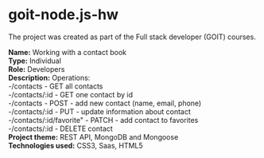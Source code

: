 # goit-node.js-hw

The project was created as part of the Full stack developer (GOIT) courses. <br>

<b>Name:</b> Working with a contact book<br>
<b>Type:</b> Individual<br>
<b>Role:</b> Developers<br>
<b>Description:</b> Operations:<br>
-/contacts - GET all contacts<br>
-/contacts/:id - GET one contact by id<br>
-/contacts - POST - add new contact (name, email, phone)<br>
-/contacts/:id - PUT - update information about contact<br>
-/contacts/:id/favorite" - PATCH - add contact to favorites<br>
-/contacts/:id - DELETE contact<br>
<b>Project theme:</b> REST API, MongoDB and Mongoose<br>
<b>Technologies used:</b> CSS3, Saas, HTML5
